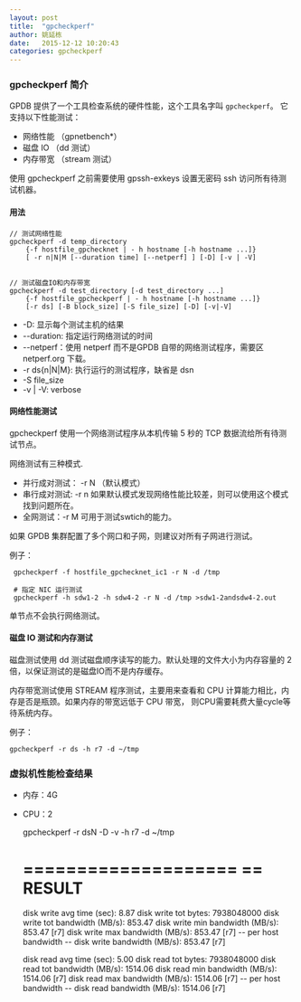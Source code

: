 ```yaml
---
layout: post
title:  "gpcheckperf"
author: 姚延栋
date:   2015-12-12 10:20:43
categories: gpcheckperf
---
```


### gpcheckperf 简介

GPDB 提供了一个工具检查系统的硬件性能，这个工具名字叫 `gpcheckperf`。 它支持以下性能测试：

* 网络性能 （gpnetbench*）
* 磁盘 IO （dd 测试）
* 内存带宽 （stream 测试）

使用 gpcheckperf 之前需要使用 gpssh-exkeys 设置无密码 ssh 访问所有待测试机器。

#### 用法

    // 测试网络性能
    gpcheckperf -d temp_directory
        {-f hostfile_gpchecknet | - h hostname [-h hostname ...]}
        [ -r n|N|M [--duration time] [--netperf] ] [-D] [-v | -V]


    // 测试磁盘IO和内存带宽
    gpcheckperf -d test_directory [-d test_directory ...]
        {-f hostfile_gpcheckperf | - h hostname [-h hostname ...]}
        [-r ds] [-B block_size] [-S file_size] [-D] [-v|-V]

* -D: 显示每个测试主机的结果
* --duration: 指定运行网络测试的时间
* --netperf：使用 netperf 而不是GPDB 自带的网络测试程序，需要区 netperf.org 下载。
* -r ds{n|N|M}: 执行运行的测试程序，缺省是 dsn
* -S file_size
* -v | -V: verbose

#### 网络性能测试

gpcheckperf 使用一个网络测试程序从本机传输 5 秒的 TCP 数据流给所有待测试节点。

网络测试有三种模式.

* 并行成对测试： -r N  （默认模式）
* 串行成对测试: -r n  如果默认模式发现网络性能比较差，则可以使用这个模式找到问题所在。
* 全网测试：-r M  可用于测试swtich的能力。

如果 GPDB 集群配置了多个网口和子网，则建议对所有子网进行测试。


例子：

     gpcheckperf -f hostfile_gpchecknet_ic1 -r N -d /tmp

     # 指定 NIC 运行测试
     gpcheckperf -h sdw1-2 -h sdw4-2 -r N -d /tmp >sdw1-2andsdw4-2.out

单节点不会执行网络测试。

#### 磁盘 IO 测试和内存测试

磁盘测试使用 dd 测试磁盘顺序读写的能力。默认处理的文件大小为内存容量的 2 倍，以保证测试的是磁盘IO而不是内存缓存。

内存带宽测试使用 STREAM 程序测试，主要用来查看和 CPU 计算能力相比，内存是否是瓶颈。如果内存的带宽远低于 CPU 带宽，
则CPU需要耗费大量cycle等待系统内存。

例子：

    gpcheckperf -r ds -h r7 -d ~/tmp


### 虚拟机性能检查结果

* 内存：4G
* CPU：2

    gpcheckperf -r dsN -D -v -h r7 -d ~/tmp

    ====================
    ==  RESULT
    ====================

     disk write avg time (sec): 8.87
     disk write tot bytes: 7938048000
     disk write tot bandwidth (MB/s): 853.47
     disk write min bandwidth (MB/s): 853.47 [r7]
     disk write max bandwidth (MB/s): 853.47 [r7]
     -- per host bandwidth --
        disk write bandwidth (MB/s): 853.47 [r7]


     disk read avg time (sec): 5.00
     disk read tot bytes: 7938048000
     disk read tot bandwidth (MB/s): 1514.06
     disk read min bandwidth (MB/s): 1514.06 [r7]
     disk read max bandwidth (MB/s): 1514.06 [r7]
     -- per host bandwidth --
        disk read bandwidth (MB/s): 1514.06 [r7]